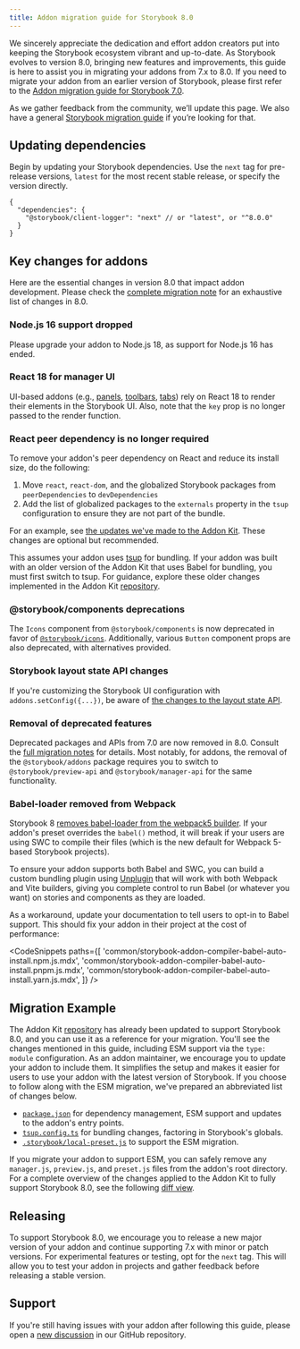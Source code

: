 ```yaml
---
title: Addon migration guide for Storybook 8.0
---
```


We sincerely appreciate the dedication and effort addon creators put into keeping the Storybook ecosystem vibrant and up-to-date. As Storybook evolves to version 8.0, bringing new features and improvements, this guide is here to assist you in migrating your addons from 7.x to 8.0. If you need to migrate your addon from an earlier version of Storybook, please first refer to the [Addon migration guide for Storybook 7.0](https://storybook.js.org/docs/7.6/addons/addon-migration-guide).

<Callout variant="info">

As we gather feedback from the community, we’ll update this page. We also have a general [Storybook migration guide](../migration-guide.md) if you’re looking for that.

</Callout>

## Updating dependencies

Begin by updating your Storybook dependencies. Use the `next` tag for pre-release versions, `latest` for the most recent stable release, or specify the version directly.

```jsonc
{
  "dependencies": {
    "@storybook/client-logger": "next" // or "latest", or "^8.0.0"
  }
}
```

## Key changes for addons

Here are the essential changes in version 8.0 that impact addon development. Please check the [complete migration note](https://github.com/storybookjs/storybook/blob/next/MIGRATION.md#from-version-7x-to-800) for an exhaustive list of changes in 8.0.

### Node.js 16 support dropped

Please upgrade your addon to Node.js 18, as support for Node.js 16 has ended.

### React 18 for manager UI

UI-based addons (e.g., [panels](../addons/addon-types.md#panels), [toolbars](../addons/addon-types.md#toolbars), [tabs](../addons/addon-types.md#tabs)) rely on React 18 to render their elements in the Storybook UI. Also, note that the `key` prop is no longer passed to the render function.

### React peer dependency is no longer required

To remove your addon's peer dependency on React and reduce its install size, do the following:

1. Move `react`, `react-dom`, and the globalized Storybook packages from `peerDependencies` to `devDependencies`
2. Add the list of globalized packages to the `externals` property in the `tsup` configuration to ensure they are not part of the bundle.

For an example, see [the updates we've made to the Addon Kit](https://github.com/storybookjs/addon-kit/pull/60/files#diff-8fed899bdbc24789a7bb4973574e624ed6207c6ce572338bc3c3e117672b2a20). These changes are optional but recommended.

<Callout variant="info">

This assumes your addon uses [tsup](https://tsup.egoist.dev/) for bundling. If your addon was built with an older version of the Addon Kit that uses Babel for bundling, you must first switch to tsup. For guidance, explore these older changes implemented in the Addon Kit [repository](https://github.com/storybookjs/addon-kit/pull/45/files).

</Callout>

### @storybook/components deprecations

The `Icons` component from `@storybook/components` is now deprecated in favor of [`@storybook/icons`](https://github.com/storybookjs/icons). Additionally, various `Button` component props are also deprecated, with alternatives provided.

### Storybook layout state API changes

If you're customizing the Storybook UI configuration with `addons.setConfig({...})`, be aware of [the changes to the layout state API](https://github.com/storybookjs/storybook/blob/next/MIGRATION.md#ui-layout-state-has-changed-shape).

### Removal of deprecated features

Deprecated packages and APIs from 7.0 are now removed in 8.0. Consult the [full migration notes](https://github.com/storybookjs/storybook/blob/next/MIGRATION.md#deprecations-which-are-now-removed) for details. Most notably, for addons, the removal of the `@storybook/addons` package requires you to switch to `@storybook/preview-api` and `@storybook/manager-api` for the same functionality.

### Babel-loader removed from Webpack

Storybook 8 [removes babel-loader from the webpack5 builder](https://github.com/storybookjs/storybook/blob/next/MIGRATION.md#removed-babelcore-and-babel-loader-from-storybookbuilder-webpack5). If your addon's preset overrides the `babel()` method, it will break if your users are using SWC to compile their files (which is the new default for Webpack 5-based Storybook projects).

To ensure your addon supports both Babel and SWC, you can build a custom bundling plugin using [Unplugin](https://unplugin.vercel.app/) that will work with both Webpack and Vite builders, giving you complete control to run Babel (or whatever you want) on stories and components as they are loaded.

As a workaround, update your documentation to tell users to opt-in to Babel support. This should fix your addon in their project at the cost of performance:

<!-- prettier-ignore-start -->

<CodeSnippets
  paths={[
    'common/storybook-addon-compiler-babel-auto-install.npm.js.mdx',
    'common/storybook-addon-compiler-babel-auto-install.pnpm.js.mdx',
    'common/storybook-addon-compiler-babel-auto-install.yarn.js.mdx',
  ]}
/>

<!-- prettier-ignore-end -->

## Migration Example

The Addon Kit [repository](https://github.com/storybookjs/addon-kit) has already been updated to support Storybook 8.0, and you can use it as a reference for your migration. You'll see the changes mentioned in this guide, including ESM support via the `type: module` configuration. As an addon maintainer, we encourage you to update your addon to include them. It simplifies the setup and makes it easier for users to use your addon with the latest version of Storybook. If you choose to follow along with the ESM migration, we've prepared an abbreviated list of changes below.

- [`package.json`](https://github.com/storybookjs/addon-kit/compare/79282986..cf0875f#diff-7ae45ad102eab3b6d7e7896acd08c427a9b25b346470d7bc6507b6481575d519) for dependency management, ESM support and updates to the addon's entry points.
- [`tsup.config.ts`](https://github.com/storybookjs/addon-kit/compare/79282986..cf0875f#diff-8fed899bdbc24789a7bb4973574e624ed6207c6ce572338bc3c3e117672b2a2) for bundling changes, factoring in Storybook's globals.
- [`.storybook/local-preset.js`](https://github.com/storybookjs/addon-kit/compare/79282986..cf0875f#diff-390b53ea479b1ceffcbf31944f644ee23aa9f337b75a8a0ffd815bed50d376cb) to support the ESM migration.

<Callout variant="info" icon="💡">

If you migrate your addon to support ESM, you can safely remove any `manager.js`, `preview.js`, and `preset.js` files from the addon's root directory. For a complete overview of the changes applied to the Addon Kit to fully support Storybook 8.0, see the following [diff view](https://github.com/storybookjs/addon-kit/compare/79282986..cf0875f).

</Callout>

## Releasing

To support Storybook 8.0, we encourage you to release a new major version of your addon and continue supporting 7.x with minor or patch versions. For experimental features or testing, opt for the `next` tag. This will allow you to test your addon in projects and gather feedback before releasing a stable version.

## Support

If you're still having issues with your addon after following this guide, please open a [new discussion](https://github.com/storybookjs/storybook/discussions/new?category=help) in our GitHub repository.
